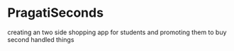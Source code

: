 # PragatiSeconds
creating an two side shopping app for students and promoting them to buy second handled things
